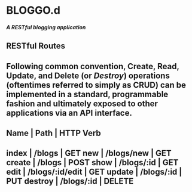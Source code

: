 # __BLOGGO.d__
#### _A **REST**ful blogging application_

## RESTful Routes
Following common convention, **C**reate, **R**ead, **U**pdate, and **D**elete (or *Destroy*) operations (oftentimes referred to simply as **CRUD**) can be implemented in a standard, programmable fashion and ultimately exposed to other applications via an API interface.
----------------------------------------
  Name  |       Path      | HTTP Verb
----------------------------------------
index   |      /blogs     |    GET
new     |    /blogs/new   |    GET
create  |      /blogs     |   POST
show    |    /blogs/:id   |    GET
edit    | /blogs/:id/edit |    GET
update  |    /blogs/:id   |    PUT
destroy |    /blogs/:id   |  DELETE
----------------------------------------